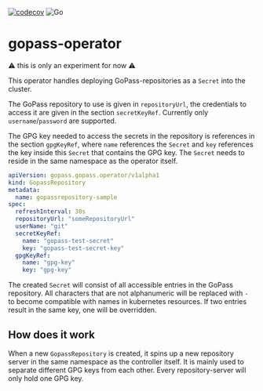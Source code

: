[![codecov](https://codecov.io/gh/mdreem/gopass-operator/branch/master/graph/badge.svg?token=5P2SQBD7OA)](https://codecov.io/gh/mdreem/gopass-operator)
![Go](https://github.com/mdreem/gopass-operator/workflows/Go/badge.svg)

# gopass-operator

:warning: this is only an experiment for now :warning:

This operator handles deploying GoPass-repositories as a `Secret` into the cluster.

The GoPass repository to use is given in `repositoryUrl`, the credentials to access it are given in the
section `secretKeyRef`. Currently only `username`/`password` are supported.

The GPG key needed to access the secrets in the repository is references in the section `gpgKeyRef`, where `name`
references the `Secret` and `key` references the key inside this `Secret` that contains the GPG key. The `Secret` needs
to reside in the same namespace as the operator itself.

```yaml
apiVersion: gopass.gopass.operator/v1alpha1
kind: GopassRepository
metadata:
  name: gopassrepository-sample
spec:
  refreshInterval: 30s
  repositoryUrl: "someRepositoryUrl"
  userName: "git"
  secretKeyRef:
    name: "gopass-test-secret"
    key: "gopass-test-secret-key"
  gpgKeyRef:
    name: "gpg-key"
    key: "gpg-key"
```

The created `Secret` will consist of all accessible entries in the GoPass repository. All characters that are not
alphanumeric will be replaced with `-` to become compatible with names in kubernetes resources. If two entries result in
the same key, one will be overridden.

## How does it work

When a new `GopassRepository` is created, it spins up a new repository server in the same namespace as the controller
itself. It is mainly used to separate different GPG keys from each other. Every repository-server will only hold one GPG
key.
